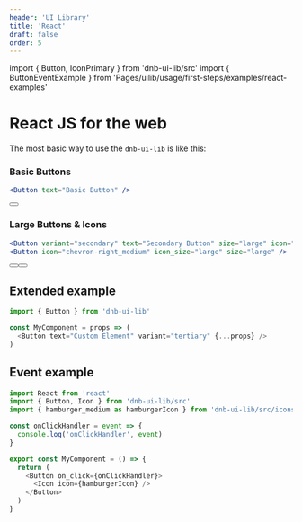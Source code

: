 ```yaml
---
header: 'UI Library'
title: 'React'
draft: false
order: 5
---
```


import { Button, IconPrimary } from 'dnb-ui-lib/src'
import { ButtonEventExample } from 'Pages/uilib/usage/first-steps/examples/react-examples'

# React JS for the web

The most basic way to use the `dnb-ui-lib` is like this:

### Basic Buttons

```jsx
<Button text="Basic Button" />
```

<div className="demo-box">
  <Button text="Basic Button" />
</div>

### Large Buttons & Icons

```jsx
<Button variant="secondary" text="Secondary Button" size="large" icon="chevron-right_medium" />
<Button icon="chevron-right_medium" icon_size="large" size="large" />
```

<div className="demo-box">
  <Button variant="secondary" text="Secondary Button" size="large" icon="chevron-right_medium" />
  <Button icon="chevron-right_medium" icon_size="large" size="large" />
</div>

## Extended example

```js
import { Button } from 'dnb-ui-lib'

const MyComponent = props => (
  <Button text="Custom Element" variant="tertiary" {...props} />
)
```

## Event example

```js
import React from 'react'
import { Button, Icon } from 'dnb-ui-lib/src'
import { hamburger_medium as hamburgerIcon } from 'dnb-ui-lib/src/icons/secondary_icons_medium'

const onClickHandler = event => {
  console.log('onClickHandler', event)
}

export const MyComponent = () => {
  return (
    <Button on_click={onClickHandler}>
      <Icon icon={hamburgerIcon} />
    </Button>
  )
}
```

<div className="demo-box">
  <ButtonEventExample />
</div>
